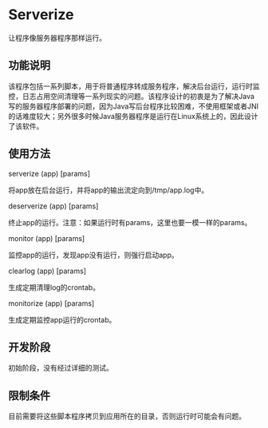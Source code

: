 # Serverize

让程序像服务器程序那样运行。

## 功能说明

该程序包括一系列脚本，用于将普通程序转成服务程序，解决后台运行，运行时监控，日志占用空间清理等一系列现实的问题。该程序设计的初衷是为了解决Java写的服务器程序部署的问题，因为Java写后台程序比较困难，不使用框架或者JNI的话难度较大；另外很多时候Java服务器程序是运行在Linux系统上的，因此设计了该软件。

## 使用方法

serverize (app) \[params\]

将app放在后台运行，并将app的输出流定向到/tmp/app.log中。

deserverize (app) \[params\]

终止app的运行。注意：如果运行时有params，这里也要一模一样的params。

monitor (app) \[params\]

监控app的运行，发现app没有运行，则强行启动app。

clearlog (app) \[params\]

生成定期清理log的crontab。

monitorize (app) \[params\]

生成定期监控app运行的crontab。

## 开发阶段

初始阶段，没有经过详细的测试。

## 限制条件

目前需要将这些脚本程序拷贝到应用所在的目录，否则运行时可能会有问题。


